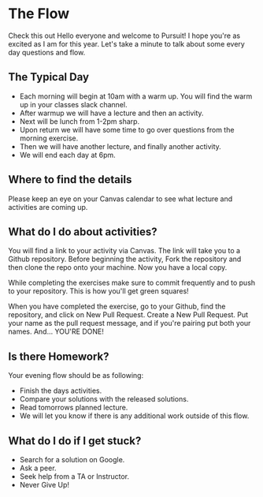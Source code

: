 # The Flow
Check this out
Hello everyone and welcome to Pursuit! I hope you're as excited as I am for this year. Let's take a minute to talk about some every day questions and flow.

## The Typical Day
* Each morning will begin at 10am with a warm up. You will find the warm up in your classes slack channel.
* After warmup we will have a lecture and then an activity.
* Next will be lunch from 1-2pm sharp.
* Upon return we will have some time to go over questions from the morning exercise.
* Then we will have another lecture, and finally another activity.
* We will end each day at 6pm.

## Where to find the details
Please keep an eye on your Canvas calendar to see what lecture and activities are coming up.

## What do I do about activities?
You will find a link to your activity via Canvas. The link will take you to a Github repository. Before beginning the activity, Fork the repository and then clone the repo onto your machine. Now you have a local copy.

While completing the exercises make sure to commit frequently and to push to your repository. This is how you'll get green squares!

When you have completed the exercise, go to your Github, find the repository, and click on New Pull Request. Create a New Pull Request. Put your name as the pull request message, and if you're pairing put both your names. And... YOU'RE DONE!

## Is there Homework?
Your evening flow should be as following:
* Finish the days activities.
* Compare your solutions with the released solutions.
* Read tomorrows planned lecture.
* We will let you know if there is any additional work outside of this flow.


## What do I do if I get stuck?
* Search for a solution on Google.  
* Ask a peer.
* Seek help from a TA or Instructor.
* Never Give Up!
